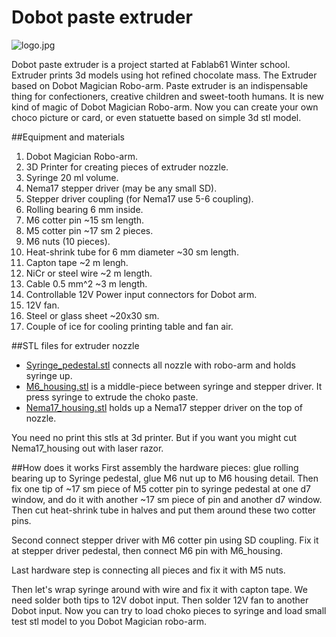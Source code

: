 <h1>Dobot paste extruder</h1>

![logo.jpg](https://github.com/FabLab61/Dobot_Paste_Extruder/new/master/IMG_1055.jpg)

Dobot paste extruder is a project started at Fablab61 Winter school. 
Extruder prints 3d models using hot refined chocolate mass. The Extruder based on Dobot Magician Robo-arm. 
Paste extruder is an indispensable thing for confectioners, creative children and sweet-tooth humans. It is new kind of magic of Dobot Magician Robo-arm. Now you can create your own choco picture or card, or even statuette based on simple 3d stl model.

##Equipment and materials
1. Dobot Magician Robo-arm.
2. 3D Printer for creating pieces of extruder nozzle.
3. Syringe 20 ml volume.
3. Nema17 stepper driver (may be any small SD).
4. Stepper driver coupling (for Nema17 use 5-6 coupling).
5. Rolling bearing 6 mm inside.
3. М6 cotter pin ~15 sm length.
8. M5 cotter pin ~17 sm 2 pieces.
4. M6 nuts (10 pieces).
5. Heat-shrink tube for 6 mm diameter ~30 sm length.
10. Capton tape ~2 m lengh.
11. NiCr or steel wire ~2 m length.
12. Cable 0.5 mm^2 ~3 m length.
13. Controllable 12V Power input connectors for Dobot arm.
14. 12V fan.
15. Steel or glass sheet ~20x30 sm.
15. Couple of ice for cooling printing table and fan air.

##STL files for extruder nozzle

- [Syringe_pedestal.stl](http://my-files.ru/t19ojn) connects all nozzle with robo-arm and holds syringe up.
- [M6_housing.stl](http://my-files.ru/6xgr6z) is a middle-piece between syringe and stepper driver. It press syringe to extrude the choko paste.
- [Nema17_housing.stl](http://my-files.ru/4q1g3h) holds up a Nema17 stepper driver on the top of nozzle.

You need no print this stls at 3d printer. But if you want you might cut Nema17_housing out with laser razor.

##How does it works
First assembly the hardware pieces: glue rolling bearing up to Syringe pedestal, glue M6 nut up to M6 housing detail. Then fix  one tip of ~17 sm piece of M5 cotter pin to syringe pedestal at one d7 window, and do it with another ~17 sm piece of pin and another d7 window. 
Then cut heat-shrink tube in halves and put them around these two cotter pins.

Second connect stepper driver with M6 cotter pin using SD coupling. Fix it at stepper driver pedestal, then connect M6 pin with M6_housing.

Last hardware step is connecting all pieces and fix it with M5 nuts.

Then let's wrap syringe around with wire and fix it with capton tape. We need solder both tips to 12V dobot input. Then solder 12V fan to another Dobot input. Now you can try to load choko pieces to syringe and load small test stl model to you Dobot Magician robo-arm.
